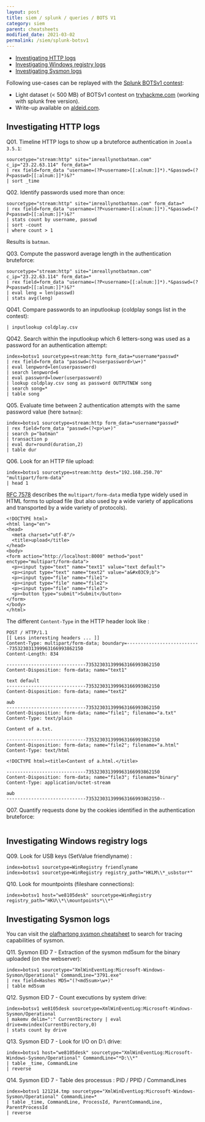 ```yaml
---
layout: post
title: siem / splunk / queries / BOTS V1
category: siem
parent: cheatsheets
modified_date: 2021-03-02
permalink: /siem/splunk-botsv1
---
```

<!-- vscode-markdown-toc -->
* [Investigating HTTP logs](#InvestigatingHTTPlogs)
* [Investigating Windows registry logs](#InvestigatingWindowsregistrylogs)
* [Investigating Sysmon logs](#InvestigatingSysmonlogs)

<!-- vscode-markdown-toc-config
	numbering=false
	autoSave=true
	/vscode-markdown-toc-config -->
<!-- /vscode-markdown-toc -->

Following use-cases can be replayed with the [Splunk BOTSv1 contest](https://github.com/splunk/botsv1):
- Light dataset (< 500 MB) of BOTSv1 contest on [tryhackme.com](https://tryhackme.com/room/bpsplunk) (working with splunk free version).
- Write-up available on [aldeid.com](https://www.aldeid.com/wiki/TryHackMe-BP-Splunk).

## <a name='InvestigatingHTTPlogs'></a>Investigating HTTP logs 

Q01. Timeline HTTP logs to show up a bruteforce authentication in ```Joomla 3.5.1```:
```
sourcetype="stream:http" site="imreallynotbatman.com" c_ip="23.22.63.114" form_data=*
| rex field=form_data "username=(?P<username>[[:alnum:]]*).*&passwd=(?P<passwd>[[:alnum:]]*)&?"
| sort _time
```

Q02. Identify passwords used more than once:
```
sourcetype="stream:http" site="imreallynotbatman.com" form_data=*
| rex field=form_data "username=(?P<username>[[:alnum:]]*).*&passwd=(?P<passwd>[[:alnum:]]*)&?" 
| stats count by username, passwd
| sort -count
| where count > 1
```
Results is ```batman```.

Q03. Compute the password average length in the authentication bruteforce:
```
sourcetype="stream:http" site="imreallynotbatman.com" c_ip="23.22.63.114" form_data=*
| rex field=form_data "username=(?P<username>[[:alnum:]]*).*&passwd=(?P<passwd>[[:alnum:]]*)&?" 
| eval leng = len(passwd)
| stats avg(leng)
```

Q041. Compare passwords to an inputlookup (coldplay songs list in the contest): 
```
| inputlookup coldplay.csv
```

Q042. Search within the inputlookup which 6 letters-song was used as a password for an authentication attempt:
```
index=botsv1 sourcetype=stream:http form_data=*username*passwd*
| rex field=form_data "passwd=(?<userpassword>\w+)"
| eval lenpword=len(userpassword)
| search lenpword=6
| eval password=lower(userpassword)
| lookup coldplay.csv song as password OUTPUTNEW song
| search song=*
| table song
```

Q05. Evaluate time between 2 authentication attempts with the same password value (here ```batman```):
```
index=botsv1 sourcetype=stream:http form_data=*username*passwd* 
| rex field=form_data "passwd=(?<p>\w+)" 
| search p="batman" 
| transaction p
| eval dur=round(duration,2)
| table dur
```

Q06. Look for an HTTP file upload:

```
index=botsv1 sourcetype=stream:http dest="192.168.250.70" "multipart/form-data" 
| head 1
```

[RFC 7578](https://tools.ietf.org/html/rfc7578) describes the ```multipart/form-data``` media type
widely used in HTML forms to upload file (but also used by a wide variety of applications and transported by a
   wide variety of protocols).

```
<!DOCTYPE html>
<html lang="en">
<head>
  <meta charset="utf-8"/>
  <title>upload</title>
</head>
<body>
<form action="http://localhost:8000" method="post" enctype="multipart/form-data">
  <p><input type="text" name="text1" value="text default">
  <p><input type="text" name="text2" value="a&#x03C9;b">
  <p><input type="file" name="file1">
  <p><input type="file" name="file2">
  <p><input type="file" name="file3">
  <p><button type="submit">Submit</button>
</form>
</body>
</html>
```

The different ```Content-Type``` in the HTTP header look like :
```
POST / HTTP/1.1
[[ Less interesting headers ... ]]
Content-Type: multipart/form-data; boundary=---------------------------735323031399963166993862150
Content-Length: 834

-----------------------------735323031399963166993862150
Content-Disposition: form-data; name="text1"

text default
-----------------------------735323031399963166993862150
Content-Disposition: form-data; name="text2"

aωb
-----------------------------735323031399963166993862150
Content-Disposition: form-data; name="file1"; filename="a.txt"
Content-Type: text/plain

Content of a.txt.

-----------------------------735323031399963166993862150
Content-Disposition: form-data; name="file2"; filename="a.html"
Content-Type: text/html

<!DOCTYPE html><title>Content of a.html.</title>

-----------------------------735323031399963166993862150
Content-Disposition: form-data; name="file3"; filename="binary"
Content-Type: application/octet-stream

aωb
-----------------------------735323031399963166993862150--
```

Q07. Quantify requests done by the cookies identified in the authentication bruteforce:
```
```

## <a name='InvestigatingWindowsregistrylogs'></a>Investigating Windows registry logs 

Q09. Look for USB keys (SetValue friendlyname) :
```
index=botsv1 sourcetype=WinRegistry friendlyname
index=botsv1 sourcetype=WinRegistry registry_path="HKLM\\*_usbstor*"
```

Q10. Look for mountpoints (fileshare connections):
```
index=botsv1 host="we8105desk" sourcetype=WinRegistry registry_path="HKU\\*\\mountpoints*\\*"
```

## <a name='InvestigatingSysmonlogs'></a>Investigating Sysmon logs 

You can visit the [olafhartong sysmon cheatsheet](https://github.com/olafhartong/sysmon-cheatsheet/blob/master/Sysmon-Cheatsheet.pdf) to search for tracing capabilities of sysmon.

Q11. Sysmon EID 7 - Extraction of the sysmon md5sum for the binary uploaded (on the webserver): 
```
index=botsv1 sourcetype="XmlWinEventLog:Microsoft-Windows-Sysmon/Operational" CommandLine="3791.exe"
| rex field=Hashes MD5="(?<md5sum>\w+)" 
| table md5sum
```

Q12. Sysmon EID 7 - Count executions by system drive:
```
index=botsv1 we8105desk sourcetype=XmlWinEventLog:Microsoft-Windows-Sysmon/Operational 
| makemv delim=":" CurrentDirectory | eval drive=mvindex(CurrentDirectory,0) 
| stats count by drive
```

Q13. Sysmon EID 7 - Look for I/O on D:\ drive:
```
index=botsv1 host="we8105desk" sourcetype="XmlWinEventLog:Microsoft-Windows-Sysmon/Operational" CommandLine="*D:\\*" 
| table _time, CommandLine 
| reverse
```

Q14. Sysmon EID 7 - Table des processus : PID / PPID / CommandLines
```
index=botsv1 121214.tmp sourcetype="XmlWinEventLog:Microsoft-Windows-Sysmon/Operational" CommandLine=*
| table _time, CommandLine, ProcessId, ParentCommandLine, ParentProcessId 
| reverse
```
